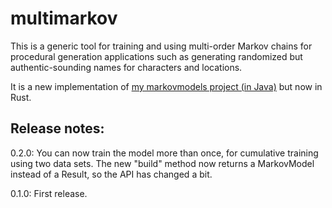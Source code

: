 # multimarkov

This is a generic tool for training and using multi-order Markov chains for procedural generation applications such as generating randomized but authentic-sounding names for characters and locations.

It is a new implementation of [my markovmodels project (in Java)](https://github.com/joeclark-phd/markovmodels) but now in Rust.

## Release notes:

0.2.0: You can now train the model more than once, for cumulative training using two data sets.  The new "build" method now returns a MarkovModel instead of a Result<MarkovModel>, so the API has changed a bit.

0.1.0: First release.